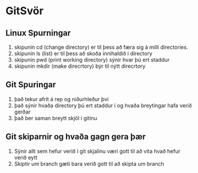 # GitSvör
## Linux Spurningar
1. skipunin cd (change directory) er til þess að færa sig á milli directories.
2. skipunin ls (list) er til þess að skoða innihaldið í directory
3. skipunin pwd (print working directory) sýnir hvar þú ert staddur
4. skipunin mkdir (make direcrtory) býr til nýtt direcrtory

## Git Spuringar
1. það tekur afrit á rep og niðurhleður því
2. það sýnir hvaða directory þú ert staddur í og hvaða breytingar hafa verið gerðar
3. það ber saman breytt skjöl í gitinu

## Git skiparnir og hvaða gagn gera þær
1. Sýnir allt sem hefur verið í git skjalinu væri gott til að vita hvað hefur verið eytt
2. Skiptir um branch gæti bara verið gott til að skipta um branch
